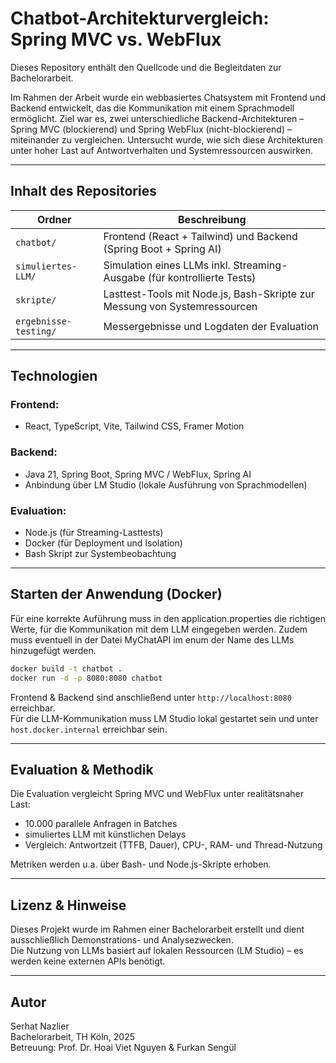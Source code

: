 # Chatbot-Architekturvergleich: Spring MVC vs. WebFlux

Dieses Repository enthält den Quellcode und die Begleitdaten zur Bachelorarbeit.

Im Rahmen der Arbeit wurde ein webbasiertes Chatsystem mit Frontend und Backend entwickelt, das die Kommunikation mit einem Sprachmodell ermöglicht. Ziel war es, zwei unterschiedliche Backend-Architekturen – Spring MVC (blockierend) und Spring WebFlux (nicht-blockierend) – miteinander zu vergleichen. Untersucht wurde, wie sich diese Architekturen unter hoher Last auf Antwortverhalten und Systemressourcen auswirken.

---

## Inhalt des Repositories

| Ordner             | Beschreibung                                                                 |
|--------------------|------------------------------------------------------------------------------|
| `chatbot/`         | Frontend (React + Tailwind) und Backend (Spring Boot + Spring AI)            |
| `simuliertes-LLM/` | Simulation eines LLMs inkl. Streaming-Ausgabe (für kontrollierte Tests)      |
| `skripte/`         | Lasttest-Tools mit Node.js, Bash-Skripte zur Messung von Systemressourcen    |
| `ergebnisse-testing/` | Messergebnisse und Logdaten der Evaluation             |

---

## Technologien

### Frontend:
- React, TypeScript, Vite, Tailwind CSS, Framer Motion

### Backend:
- Java 21, Spring Boot, Spring MVC / WebFlux, Spring AI  
- Anbindung über LM Studio (lokale Ausführung von Sprachmodellen)

### Evaluation:
- Node.js (für Streaming-Lasttests)
- Docker (für Deployment und Isolation)
- Bash Skript zur Systembeobachtung

---

## Starten der Anwendung (Docker)
Für eine korrekte Auführung muss in den application.properties die richtigen Werte, für die Kommunikation mit dem LLM eingegeben werden.
Zudem muss eventuell in der Datei MyChatAPI im enum der Name des LLMs hinzugefügt werden.
```bash
docker build -t chatbot .
docker run -d -p 8080:8080 chatbot
```

Frontend & Backend sind anschließend unter `http://localhost:8080` erreichbar.  
Für die LLM-Kommunikation muss LM Studio lokal gestartet sein und unter `host.docker.internal` erreichbar sein.

---

## Evaluation & Methodik

Die Evaluation vergleicht Spring MVC und WebFlux unter realitätsnaher Last:
- 10.000 parallele Anfragen in Batches
- simuliertes LLM mit künstlichen Delays
- Vergleich: Antwortzeit (TTFB, Dauer), CPU-, RAM- und Thread-Nutzung

Metriken werden u.a. über Bash- und Node.js-Skripte erhoben.

---

## Lizenz & Hinweise

Dieses Projekt wurde im Rahmen einer Bachelorarbeit erstellt und dient ausschließlich Demonstrations- und Analysezwecken.  
Die Nutzung von LLMs basiert auf lokalen Ressourcen (LM Studio) – es werden keine externen APIs benötigt.

---

## Autor

Serhat Nazlier  
Bachelorarbeit, TH Köln, 2025  
Betreuung: Prof. Dr. Hoai Viet Nguyen & Furkan Sengül
